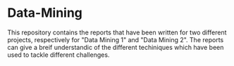 # Data-Mining
This repository contains the reports that have been written for two different projects, respectively for "Data Mining 1" and "Data Mining 2". 
The reports can give a breif understandic of the different techiniques which have been used to tackle different challenges.
